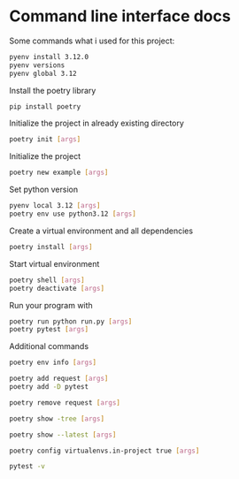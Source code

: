 # Command line interface docs

Some commands what i used for this project:

```sh
pyenv install 3.12.0
pyenv versions
pyenv global 3.12
```

Install the poetry library

```sh
pip install poetry
```

Initialize the project in already existing directory

```sh
poetry init [args]
```

Initialize the project

```sh
poetry new example [args]
```

Set python version

```sh
pyenv local 3.12 [args]
poetry env use python3.12 [args]
```

Create a virtual environment and all dependencies

```sh
poetry install [args]
```

Start virtual environment

```sh
poetry shell [args]
poetry deactivate [args]
```

Run your program with

```sh
poetry run python run.py [args]
poetry pytest [args]
```

Additional commands

```sh
poetry env info [args]
```

```sh
poetry add request [args]
poetry add -D pytest
```

```sh
poetry remove request [args]
```

```sh
poetry show -tree [args]
```

```sh
poetry show --latest [args]
```

```sh
poetry config virtualenvs.in-project true [args]
```

```sh
pytest -v
```
